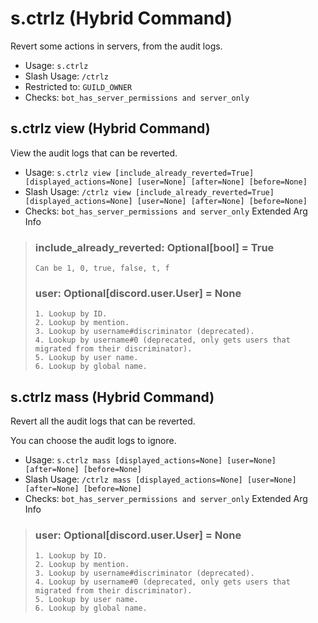 # s.ctrlz (Hybrid Command)
Revert some actions in servers, from the audit logs.<br/>
 - Usage: `s.ctrlz`
 - Slash Usage: `/ctrlz`
 - Restricted to: `GUILD_OWNER`
 - Checks: `bot_has_server_permissions and server_only`
## s.ctrlz view (Hybrid Command)
View the audit logs that can be reverted.<br/>
 - Usage: `s.ctrlz view [include_already_reverted=True] [displayed_actions=None] [user=None] [after=None] [before=None]`
 - Slash Usage: `/ctrlz view [include_already_reverted=True] [displayed_actions=None] [user=None] [after=None] [before=None]`
 - Checks: `bot_has_server_permissions and server_only`
Extended Arg Info
> ### include_already_reverted: Optional[bool] = True
> ```
> Can be 1, 0, true, false, t, f
> ```
> ### user: Optional[discord.user.User] = None
> 
> 
>     1. Lookup by ID.
>     2. Lookup by mention.
>     3. Lookup by username#discriminator (deprecated).
>     4. Lookup by username#0 (deprecated, only gets users that migrated from their discriminator).
>     5. Lookup by user name.
>     6. Lookup by global name.
> 
>     
## s.ctrlz mass (Hybrid Command)
Revert all the audit logs that can be reverted.<br/>

You can choose the audit logs to ignore.<br/>
 - Usage: `s.ctrlz mass [displayed_actions=None] [user=None] [after=None] [before=None]`
 - Slash Usage: `/ctrlz mass [displayed_actions=None] [user=None] [after=None] [before=None]`
 - Checks: `bot_has_server_permissions and server_only`
Extended Arg Info
> ### user: Optional[discord.user.User] = None
> 
> 
>     1. Lookup by ID.
>     2. Lookup by mention.
>     3. Lookup by username#discriminator (deprecated).
>     4. Lookup by username#0 (deprecated, only gets users that migrated from their discriminator).
>     5. Lookup by user name.
>     6. Lookup by global name.
> 
>     
